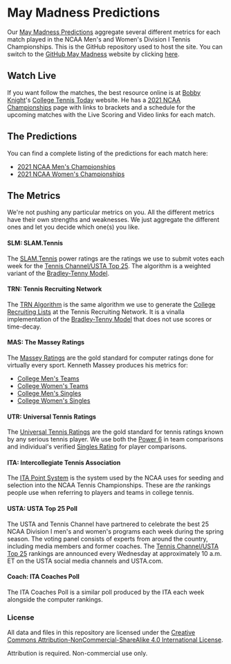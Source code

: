 # May Madness Predictions

Our [May Madness Predictions](https://github.com/slam10s/may-madness) aggregate several different metrics for each match played in the NCAA Men's and Women's Division I Tennis Championships. This is the GitHub repository used to host the site. You can switch to the [GitHub May Madness](https://slam10s.github.io/may-madness/) website by clicking [here](https://slam10s.github.io/may-madness/).

## Watch Live

If you want follow the matches, the best resource online is at [Bobby Knight](https://twitter.com/College10s2day)'s [College Tennis Today](https://www.collegetennistoday.com/) website. He has a [2021 NCAA Championships](https://www.collegetennistoday.com/2021-ncaa-championships/) page with links to brackets and a schedule for the upcoming matches with the Live Scoring and Video links for each match.

## The Predictions

You can find a complete listing of the predictions for each match here:

- [2021 NCAA Men's Championships](./docs/2020-21/ncaam/index.md)
- [2021 NCAA Women's Championships](./docs/2020-21/ncaaw/index.md)

## The Metrics

We're not pushing any particular metrics on you. All the different metrics have their own strengths and weaknesses. We just aggregate the different ones and let you decide which one(s) you like.

#### SLM: SLAM.Tennis

The [SLAM.Tennis](https://www.slam.tennis/teams/rankings.asp) power ratings are the ratings we use to submit votes each week for the [Tennis Channel/USTA Top 25](https://www.usta.com/en/home/play/college-tennis/programs/national/top-25.html). The algorithm is a weighted variant of the [Bradley-Tenny Model](https://en.wikipedia.org/wiki/Bradley%E2%80%93Terry_model).

#### TRN: Tennis Recruiting Network

The [TRN Algorithm](https://tennisrecruiting.net/article.asp?id=2499) is the same algorithm we use to generate the [College Recruiting Lists](https://tennisrecruiting.net/Boys.asp) at the Tennis Recruiting Network. It is a vinalla implementation of the [Bradley-Tenny Model](https://en.wikipedia.org/wiki/Bradley%E2%80%93Terry_model) that does not use scores or time-decay.

#### MAS: The Massey Ratings

The [Massey Ratings](https://www.masseyratings.com/) are the gold standard for computer ratings done for virtually every sport. Kenneth Massey produces his metrics for:

- [College Men's Teams](https://www.masseyratings.com/ctm/ratings)
- [College Women's Teams](https://www.masseyratings.com/ctw/ratings)
- [College Men's Singles](https://www.masseyratings.com/ctms/ratings)
- [College Women's Singles](https://www.masseyratings.com/ctws/ratings)

#### UTR: Universal Tennis Ratings

The [Universal Tennis Ratings](https://www.myutr.com/) are the gold standard for tennis ratings known by any serious tennis player. We use both the [Power 6](https://app.myutr.com/search?type=colleges&utrFitPosition=6&utrMax=16&utrMin=1&utrTeamType=singles&utrType=verified) in team comparisons and individual's verified [Singles Rating](https://support.myutr.com/en/support/solutions/articles/9000151830-understanding-the-algorithm-complete-summary) for player comparisons.

#### ITA: Intercollegiate Tennis Association

The [ITA Point System](https://www.wearecollegetennis.com/ita-rankings/rankings-explained/) is the system used by the NCAA uses for seeding and selection into the NCAA Tennis Championships. These are _the_ rankings people use when referring to players and teams in college tennis.

#### USTA: USTA Top 25 Poll

The USTA and Tennis Channel have partnered to celebrate the best 25 NCAA Division I men's and women's programs each week during the spring season. The voting panel consists of experts from around the country, including media members and former coaches. The [Tennis Channel/USTA Top 25](https://www.usta.com/en/home/play/college-tennis/programs/national/top-25.html) rankings are announced every Wednesday at approximately 10 a.m. ET on the USTA social media channels and USTA.com.

#### Coach: ITA Coaches Poll

The ITA Coaches Poll is a similar poll produced by the ITA each week alongside the computer rankings.

### License

All data and files in this repository are licensed under the [Creative Commons Attribution-NonCommercial-ShareAlike 4.0 International License](http://creativecommons.org/licenses/by-nc-sa/4.0/).

Attribution is required. Non-commercial use only.
